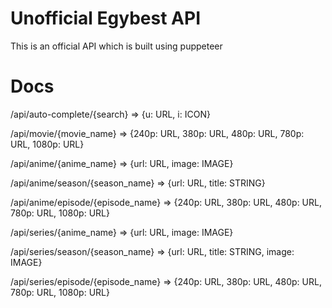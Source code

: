 # Unofficial Egybest  API

This is an official API which is built using puppeteer

# Docs

/api/auto-complete/{search} ⇒ {u: URL, i: ICON}

/api/movie/{movie_name} ⇒ {240p: URL, 380p: URL, 480p: URL, 780p: URL, 1080p: URL}

/api/anime/{anime_name} ⇒ {url: URL, image: IMAGE}

/api/anime/season/{season_name} ⇒ {url: URL, title: STRING}

/api/anime/episode/{episode_name} ⇒ {240p: URL, 380p: URL, 480p: URL, 780p: URL, 1080p: URL}

/api/series/{anime_name} ⇒ {url: URL, image: IMAGE}

/api/series/season/{season_name} ⇒ {url: URL, title: STRING, image: IMAGE}

/api/series/episode/{episode_name} ⇒ {240p: URL, 380p: URL, 480p: URL, 780p: URL, 1080p: URL}
